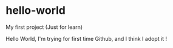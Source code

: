 # hello-world
My first project (Just for learn)

Hello World, I'm trying for first time Github, and I think I adopt it !
